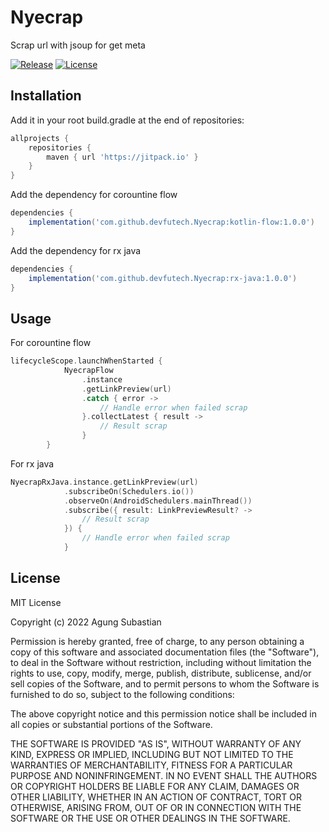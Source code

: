 # Nyecrap

Scrap url with jsoup for get meta

[![Release](https://jitpack.io/v/devfutech/Nyecrap.svg)](https://jitpack.io/#devfutech/nyecrap)
[![License](http://img.shields.io/badge/license-MIT-brightgreen.svg?style=flat-square)](https://tldrlegal.com/license/mit-license)

## Installation

Add it in your root build.gradle at the end of repositories:

```gradle
allprojects {
    repositories {
        maven { url 'https://jitpack.io' }
    }
}
```

Add the dependency for corountine flow

```gradle
dependencies {
    implementation('com.github.devfutech.Nyecrap:kotlin-flow:1.0.0')
}
```

Add the dependency for rx java

```gradle
dependencies {
    implementation('com.github.devfutech.Nyecrap:rx-java:1.0.0')
}
```

## Usage

For corountine flow
```kotlin
lifecycleScope.launchWhenStarted {
            NyecrapFlow
                .instance
                .getLinkPreview(url)
                .catch { error ->
                    // Handle error when failed scrap
                }.collectLatest { result ->
                    // Result scrap
                }
        }
```
For rx java

```kotlin
NyecrapRxJava.instance.getLinkPreview(url)
            .subscribeOn(Schedulers.io())
            .observeOn(AndroidSchedulers.mainThread())
            .subscribe({ result: LinkPreviewResult? ->
                // Result scrap
            }) {
                // Handle error when failed scrap
            }
```

## License

MIT License

Copyright (c) 2022 Agung Subastian

Permission is hereby granted, free of charge, to any person obtaining a copy
of this software and associated documentation files (the "Software"), to deal
in the Software without restriction, including without limitation the rights
to use, copy, modify, merge, publish, distribute, sublicense, and/or sell
copies of the Software, and to permit persons to whom the Software is
furnished to do so, subject to the following conditions:

The above copyright notice and this permission notice shall be included in all
copies or substantial portions of the Software.

THE SOFTWARE IS PROVIDED "AS IS", WITHOUT WARRANTY OF ANY KIND, EXPRESS OR
IMPLIED, INCLUDING BUT NOT LIMITED TO THE WARRANTIES OF MERCHANTABILITY,
FITNESS FOR A PARTICULAR PURPOSE AND NONINFRINGEMENT. IN NO EVENT SHALL THE
AUTHORS OR COPYRIGHT HOLDERS BE LIABLE FOR ANY CLAIM, DAMAGES OR OTHER
LIABILITY, WHETHER IN AN ACTION OF CONTRACT, TORT OR OTHERWISE, ARISING FROM,
OUT OF OR IN CONNECTION WITH THE SOFTWARE OR THE USE OR OTHER DEALINGS IN THE
SOFTWARE.
